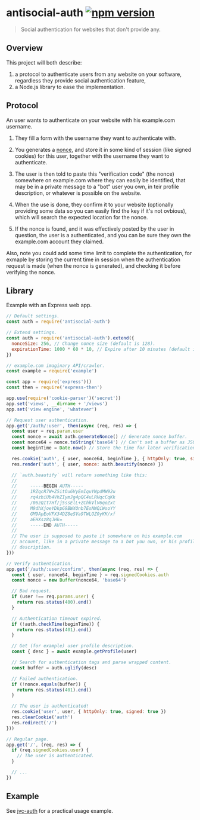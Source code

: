 # antisocial-auth [![npm version](http://img.shields.io/npm/v/antisocial-auth.svg?style=flat-square)](https://www.npmjs.org/package/antisocial-auth)

> Social authentication for websites that don't provide any.

Overview
--------

This project will both describe:

1. a protocol to authenticate users from any website on your software,
   regardless they provide social authentication feature,
1. a Node.js library to ease the implementation.

Protocol
--------

An user wants to authenticate on your website with his example.com
username.

1. They fill a form with the username they want to authenticate with.

1. You generates a [nonce], and store it in some kind of session (like
   signed cookies) for this user, together with the username they want
   to authenticate.

1. The user is then told to paste this "verification code" (the nonce)
   somewhere on example.com where they can easily be identified, that
   may be in a private message to a "bot" user you own, in teir profile
   description, or whatever is possible on the website.

1. When the use is done, they confirm it to your website (optionally
   providing some data so you can easily find the key if it's not
   ovbious), which will search the expected location for the nonce.

1. If the nonce is found, and it was effectively posted by the user in
   question, the user is a authenticated, and you can be sure they own
   the example.com account they claimed.

Also, note you could add some time limit to complete the authentication,
for exmaple by storing the current time in session when the
authentication request is made (when the nonce is generated), and
checking it before verifying the nonce.

[nonce]: http://en.wikipedia.org/wiki/Cryptographic_nonce

Library
-------

Example with an Express web app.

```js
// Default settings.
const auth = require('antisocial-auth')

// Extend settings.
const auth = require('antisocial-auth').extend({
  nonceSize: 256, // Change nonce size (default is 128).
  expirationTime: 1000 * 60 * 10, // Expire after 10 minutes (default is 2).
})

// example.com imaginary API/crawler.
const example = require('example')

const app = require('express')()
const then = require('express-then')

app.use(require('cookie-parser')('secret'))
app.set('views', __dirname + '/views')
app.set('view engine', 'whatever')

// Request user authentication.
app.get('/auth/:user', then(async (req, res) => {
  const user = req.param.user
  const nonce = await auth.generateNonce() // Generate nonce buffer.
  const nonce64 = nonce.toString('base64') // Can't set a buffer as JSON cookie.
  const beginTime = Date.now() // Store the time for later verification.

  res.cookie('auth', { user, nonce64, beginTime }, { httpOnly: true, signed: true })
  res.render('auth', { user, nonce: auth.beautify(nonce) })

  // `auth.beautify` will return something like this:
  //
  //     -----BEGIN AUTH-----
  //     1RZqcR7W+Z5itOuGVyEmIquYWpdMW92u
  //     rq4zbiUb4VhZIymJg4pQC4uLRHqcCqKk
  //     /06zQIt7Hf/j5ssElL+ZChkVlV6qoZxt
  //     M9dhXjoeYDkpG9BWXOnb7EsNWQiWsoYY
  //     GM9ApEoVFX34DZ8eSVa9TWLOZ0yKK/xf
  //     aEHXsz8qJHk=
  //     -----END AUTH-----
  //
  // The user is supposed to paste it somewhere on his example.com
  // account, like in a private message to a bot you own, or his profile
  // description.
}))

// Verify authentication.
app.get('/auth/:user/confirm', then(async (req, res) => {
  const { user, nonce64, beginTime } = req.signedCookies.auth
  const nonce = new Buffer(nonce64, 'base64')

  // Bad request.
  if (user !== req.params.user) {
    return res.status(400).end()
  }

  // Authentication timeout expired.
  if (!auth.checkTime(beginTime)) {
    return res.status(401).end()
  }

  // Get (for example) user profile description.
  const { desc } = await example.getProfile(user)

  // Search for authentication tags and parse wrapped content.
  const buffer = auth.uglify(desc)

  // Failed authentication.
  if (!nonce.equals(buffer)) {
    return res.status(401).end()
  }

  // The user is authenticated!
  res.cookie('user', user, { httpOnly: true, signed: true })
  res.clearCookie('auth')
  res.redirect('/')
}))

// Regular page.
app.get('/', (req, res) => {
  if (req.signedCookies.user) {
    // The user is authenticated.
  }

  // ...
})
```

Example
-------

See [jvc-auth] for a practical usage example.

[jvc-auth]: https://github.com/valeriangalliat/jvc-auth
